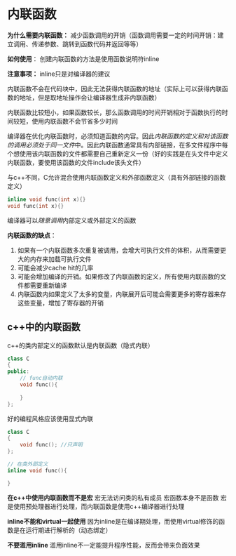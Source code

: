 # 内联函数
**为什么需要内联函数：**
减少函数调用的开销（函数调用需要一定的时间开销：建立调用、传递参数、跳转到函数代码并返回等等）

**如何使用**：
创建内联函数的方法是使用函数说明符inline

**注意事项：**
inline只是对编译器的建议

内联函数不会在代码块中，因此无法获得内联函数的地址（实际上可以获得内联函数的地址，但是取地址操作会让编译器生成非内联函数）

内联函数比较短小，如果函数较长，那么函数调用的时间开销相对于函数执行的时间较短，使用内联函数不会节省多少时间

编译器在优化内联函数时，必须知道函数的内容。因此*内联函数的定义和对该函数的调用必须处于同一文件*中。因此内联函数通常具有内部链接，在多文件程序中每个想使用该内联函数的文件都需要自己重新定义一份（好的实践是在头文件中定义内联函数，要使用该函数的文件include该头文件）

与c++不同，C允许混合使用内联函数定义和外部函数定义（具有外部链接的函数定义）
```c++
inline void func(int x){}
void func(int x){}
```
编译器可以*随意调用*内部定义或外部定义的函数

**内联函数的缺点**：
1. 如果有一个内联函数多次重复被调用，会增大可执行文件的体积，从而需要更大的内存来加载可执行文件
2. 可能会减少cache hit的几率
3. 可能会增加编译的开销。如果修改了内联函数的定义，所有使用内联函数的文件都需要重新编译
4. 内联函数内如果定义了太多的变量，内联展开后可能会需要更多的寄存器来存这些变量，增加了寄存器的开销

## c++中的内联函数
c++的类内部定义的函数默认是内联函数（隐式内联）
```c++
class C
{
public:
	// func自动内联
	void func(){
		
	}
};
```

好的编程风格应该使用显式内联
```c++
class C
{
	void func(); //只声明
};

// 在类外部定义
inline void func(){

}
```

**在c++中使用内联函数而不是宏**
宏无法访问类的私有成员
宏函数本身不是函数
宏是使用预处理器进行处理，而内联函数是使用c++编译器进行处理

**inline不能和virtual一起使用**
因为inline是在编译期处理，而使用virtual修饰的函数是在运行期进行解析的（动态绑定）

**不要滥用inline**
滥用inline不一定能提升程序性能，反而会带来负面效果